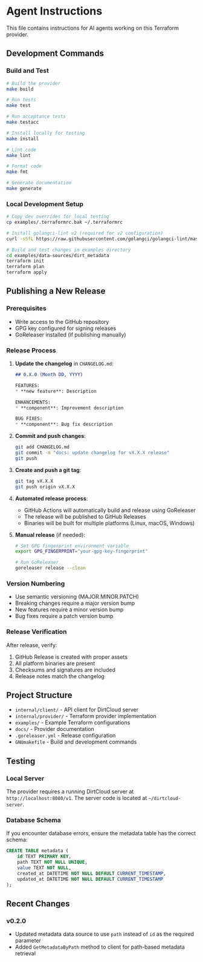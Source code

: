 # Agent Instructions

This file contains instructions for AI agents working on this Terraform provider.

## Development Commands

### Build and Test
```bash
# Build the provider
make build

# Run tests
make test

# Run acceptance tests
make testacc

# Install locally for testing
make install

# Lint code
make lint

# Format code
make fmt

# Generate documentation
make generate
```

### Local Development Setup
```bash
# Copy dev overrides for local testing
cp examples/.terraformrc.bak ~/.terraformrc

# Install golangci-lint v2 (required for v2 configuration)
curl -sSfL https://raw.githubusercontent.com/golangci/golangci-lint/master/install.sh | sh -s -- -b $(go env GOPATH)/bin v2.4.0

# Build and test changes in examples directory
cd examples/data-sources/dirt_metadata
terraform init
terraform plan
terraform apply
```

## Publishing a New Release

### Prerequisites
- Write access to the GitHub repository
- GPG key configured for signing releases
- GoReleaser installed (if publishing manually)

### Release Process

1. **Update the changelog** in `CHANGELOG.md`:
   ```markdown
   ## 0.X.0 (Month DD, YYYY)

   FEATURES:
   * **new feature**: Description

   ENHANCEMENTS:  
   * **component**: Improvement description

   BUG FIXES:
   * **component**: Bug fix description
   ```

2. **Commit and push changes**:
   ```bash
   git add CHANGELOG.md
   git commit -m "docs: update changelog for vX.X.X release"
   git push
   ```

3. **Create and push a git tag**:
   ```bash
   git tag vX.X.X
   git push origin vX.X.X
   ```

4. **Automated release process**:
   - GitHub Actions will automatically build and release using GoReleaser
   - The release will be published to GitHub Releases
   - Binaries will be built for multiple platforms (Linux, macOS, Windows)

5. **Manual release** (if needed):
   ```bash
   # Set GPG fingerprint environment variable
   export GPG_FINGERPRINT="your-gpg-key-fingerprint"
   
   # Run GoReleaser
   goreleaser release --clean
   ```

### Version Numbering
- Use semantic versioning (MAJOR.MINOR.PATCH)
- Breaking changes require a major version bump
- New features require a minor version bump  
- Bug fixes require a patch version bump

### Release Verification
After release, verify:
1. GitHub Release is created with proper assets
2. All platform binaries are present
3. Checksums and signatures are included
4. Release notes match the changelog

## Project Structure

- `internal/client/` - API client for DirtCloud server
- `internal/provider/` - Terraform provider implementation
- `examples/` - Example Terraform configurations
- `docs/` - Provider documentation
- `.goreleaser.yml` - Release configuration
- `GNUmakefile` - Build and development commands

## Testing

### Local Server
The provider requires a running DirtCloud server at `http://localhost:8080/v1`. 
The server code is located at `~/dirtcloud-server`.

### Database Schema
If you encounter database errors, ensure the metadata table has the correct schema:
```sql
CREATE TABLE metadata (
    id TEXT PRIMARY KEY,
    path TEXT NOT NULL UNIQUE,
    value TEXT NOT NULL,
    created_at DATETIME NOT NULL DEFAULT CURRENT_TIMESTAMP,
    updated_at DATETIME NOT NULL DEFAULT CURRENT_TIMESTAMP
);
```

## Recent Changes

### v0.2.0
- Updated metadata data source to use `path` instead of `id` as the required parameter
- Added `GetMetadataByPath` method to client for path-based metadata retrieval

